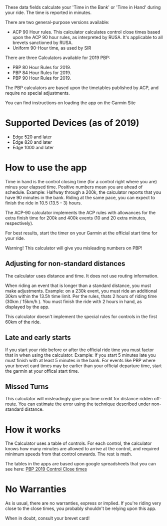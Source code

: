 These data fields calculate your 'Time in the Bank' or 'Time in Hand' during your ride.   The time is reported in minutes.

There are two general-purpose versions available:

- ACP 90 Hour rules.   This calculator calculates control close times based upon the ACP 90 hour rules, as interpreted by RUSA.   It's applicable to all brevets sanctioned by RUSA.  
- Uniform 90-Hour time, as used by SIR

There are three Calculators available for 2019 PBP:

- PBP 80 Hour Rules for 2019.     
- PBP 84 Hour Rules for 2019.     
- PBP 90 Hour Rules for 2019.     

The PBP calculators are based upon the timetables published by ACP, and require no special adjustments.

You can find instructions on loading the app on the Garmin Site

# Supported Devices (as of 2019)
- Edge 520 and later
- Edge 820 and later
- Edge 1000 and later

# How to use the app

Time in hand is the control closing time (for a control right where you are) minus your elapsed time.  Positive numbers mean you are ahead of schedule.   Example:  Halfway through a 200k, the calculator reports that you have 90 minutes in the bank.   Riding at the same pace, you can expect to finish the ride in 10.5 (13.5 - 3) hours.

The ACP-90 calculator implements the ACP rules with allowances for the extra finish time for 200k and 400k events (10 and 20 extra minutes, respectively).  

For best results, start the timer on your Garmin at the official start time for your ride.

Warning!  This calculator will give you misleading numbers on PBP!

## Adjusting for non-standard distances

The calculator uses distance and time.  It does not use routing information.  

When riding an event that is longer than a standard distance, you must make adjustments.  Example: on a 230k event, you must ride an additional 30km within the 13.5h time limit.   Per the rules, thats 2 hours of riding time (30km / 15km/h ).  You must finish the ride with 2 hours in hand, as displayed by the app.

This calculator doesn't implement the special rules for controls in the first 60km of the ride.

## Late and early starts

If you start your ride before or after the official ride time you must factor that in when using the calculator.  Example: If you start 5 minutes late you must finish with at least 5 minutes in the bank.   For events like PBP where your brevet card times may be earlier than your official departure time, start the garmin at your offical start time.

## Missed Turns

This calculator will misleadingly give you time credit for distance ridden off-route.   You can estimate the error using the technique described under non-standard distance. 

# How it works
The Calculator uses a table of controls.   For each control, the calculator knows how many minutes are allowed to arrive at the control, and required minimum speeds from that control onwards.   The rest is math.

The tables in the apps are based upon google spreadsheets that you can see
here: <a href="https://docs.google.com/spreadsheets/d/14ysFNrUc_20SzWS6OVvjkP4j7RbKd-nPyg7SgSiM4ww/edit?usp=sharing">PBP 2019 Control Close times</a>

# No Warranties

As is usual, there are no warranties, express or implied.  If you're riding very close to the close times, you probably shouldn't be relying upon this app.

When in doubt, consult your brevet card!

